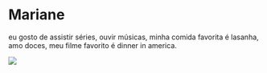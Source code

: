 # Mariane
eu gosto de assistir séries,
ouvir músicas,
minha comida favorita é lasanha,
amo doces,
meu filme favorito é dinner in america.



![](https://media1.giphy.com/media/ff0dv4KMGxjna/200.webp?cid=ecf05e479ep1vg37zzz43nttkf7zv5iq97s6w9mu8otjayz9&ep=v1_gifs_search&rid=200.webp&ct=g)
